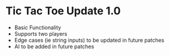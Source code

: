 # Tic Tac Toe Update 1.0
- Basic Functionality
- Supports two players
- Edge cases (ie string inputs) to be updated in future patches
- AI to be added in future patches
